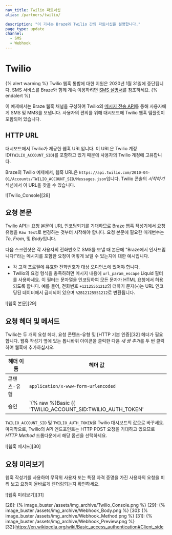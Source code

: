 ```yaml
---
nav_title: Twilio 파트너십
alias: /partners/twilio/

description: "이 기사는 Braze와 Twilio 간의 파트너십을 설명합니다."
page_type: update
channel: 
  - SMS
  - Webhook
---
```


# Twilio

{% alert warning %}
Twilio 웹훅 통합에 대한 지원은 2020년 1월 31일에 중단됩니다. SMS 서비스를 Braze와 함께 계속 이용하려면 [SMS 설명서]({{site.baseurl}}/user_guide/message_building_by_channel/sms/)를 참조하세요.
{% endalert %}

이 예제에서는 Braze 웹훅 채널을 구성하여 Twilio의 [메시지 전송 API][20]를 통해 사용자에게 SMS 및 MMS를 보냅니다. 사용자의 편의를 위해 대시보드에 Twilio 웹훅 템플릿이 포함되어 있습니다.

## HTTP URL

대시보드에서 Twilio가 제공한 웹훅 URL입니다. 이 URL은 Twilio 계정 ID(`TWILIO_ACCOUNT_SID`)를 포함하고 있기 때문에 사용자의 Twilio 계정에 고유합니다.

Braze의 Twilio 예제에서, 웹훅 URL은 `https://api.twilio.com/2010-04-01/Accounts/TWILIO_ACCOUNT_SID/Messages.json`입니다. Twilio 콘솔의 *시작하기* 섹션에서 이 URL을 찾을 수 있습니다.

![Twilio_Console][28]

## 요청 본문

Twilio API는 요청 본문이 URL 인코딩되기를 기대하므로 Braze 웹훅 작성기에서 요청 유형을 `Raw Text`로 변경하는 것부터 시작해야 합니다. 요청 본문에 필요한 매개변수는 *To*, *From*, 및 *Body*입니다.

다음 스크린샷은 각 사용자의 전화번호로 SMS를 보낼 때 본문에 "Braze에서 인사드립니다!"라는 메시지를 포함한 요청이 어떻게 보일 수 있는지에 대한 예시입니다.

- 각 고객 프로필에 유효한 전화번호가 대상 오디언스에 있어야 합니다.
- Twilio의 요청 형식을 충족하려면 메시지 내용에 `url_param_escape` Liquid 필터를 사용하세요. 이 필터는 문자열을 인코딩하여 모든 문자가 HTML 요청에서 허용되도록 합니다. 예를 들어, 전화번호 `+12125551212`의 더하기 문자(`+`)는 URL 인코딩된 데이터에서 금지되어 있으며 `%2B12125551212`로 변환됩니다.

![웹훅 본문][29]

## 요청 헤더 및 메서드

Twilio는 두 개의 요청 헤더, 요청 콘텐츠-유형 및 \[HTTP 기본 인증][32] 헤더가 필요합니다. 웹훅 작성기 옆에 있는 톱니바퀴 아이콘을 클릭한 다음 *새 쌍 추가*를 두 번 클릭하여 웹훅에 추가하십시오.

헤더 이름 | 헤더 값
--- | ---
콘텐츠-유형 | `application/x-www-form-urlencoded`
승인 | `{% raw %}Basic {{ 'TWILIO_ACCOUNT_SID:TWILIO_AUTH_TOKEN' | base64_encode }}{% endraw %}`

`TWILIO_ACCOUNT_SID` 및 `TWILIO_AUTH_TOKEN`을 Twilio 대시보드의 값으로 바꾸세요. 마지막으로, Twilio의 API 엔드포인트는 HTTP POST 요청을 기대하고 있으므로 *HTTP Method* 드롭다운에서 해당 옵션을 선택하세요.

![웹훅 메서드][30]

## 요청 미리보기

웹훅 작성기를 사용하여 무작위 사용자 또는 특정 자격 증명을 가진 사용자의 요청을 미리 보고 요청이 올바르게 렌더링되는지 확인하세요.

![웹훅 미리보기][31]

[20]: https://www.twilio.com/docs/api/rest/sending-messages
[28]: {% image_buster /assets/img_archive/Twilio_Console.png %}
[29]: {% image_buster /assets/img_archive/Webhook_Body.png %}
[30]: {% image_buster /assets/img_archive/Webhook_Method.png %}
[31]: {% image_buster /assets/img_archive/Webhook_Preview.png %}
[32]:https://en.wikipedia.org/wiki/Basic_access_authentication#Client_side
